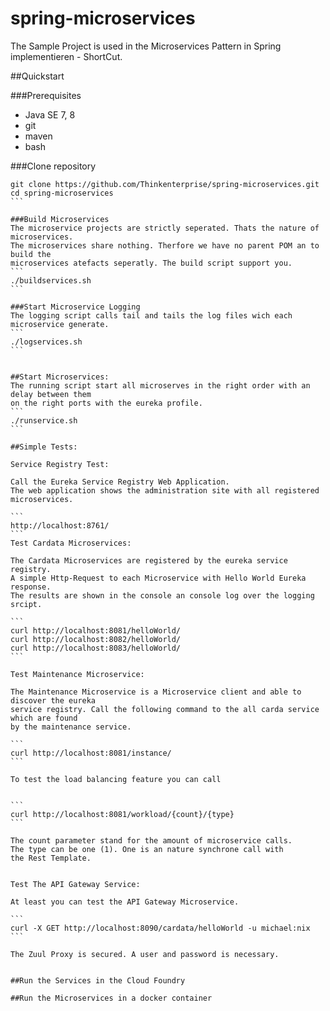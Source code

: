 # spring-microservices


The Sample Project is used in the Microservices Pattern in Spring implementieren - ShortCut. 

##Quickstart

###Prerequisites
- Java SE 7, 8
- git
- maven
- bash

###Clone repository
`````
git clone https://github.com/Thinkenterprise/spring-microservices.git
cd spring-microservices
```

###Build Microservices
The microservice projects are strictly seperated. Thats the nature of microservices.
The microservices share nothing. Therfore we have no parent POM an to build the 
microservices atefacts seperatly. The build script support you.  
```
./buildservices.sh 
```

###Start Microservice Logging
The logging script calls tail and tails the log files wich each microservice generate. 
```
./logservices.sh 
```


##Start Microservices:
The running script start all microserves in the right order with an delay between them
on the right ports with the eureka profile. 
```
./runservice.sh
```

##Simple Tests:

Service Registry Test:

Call the Eureka Service Registry Web Application. 
The web application shows the administration site with all registered microservices. 

```
http://localhost:8761/
```
Test Cardata Microservices:

The Cardata Microservices are registered by the eureka service registry. 
A simple Http-Request to each Microservice with Hello World Eureka response.
The results are shown in the console an console log over the logging srcipt. 

```
curl http://localhost:8081/helloWorld/
curl http://localhost:8082/helloWorld/
curl http://localhost:8083/helloWorld/
```

Test Maintenance Microservice:

The Maintenance Microservice is a Microservice client and able to discover the eureka 
service registry. Call the following command to the all carda service which are found 
by the maintenance service. 

```
curl http://localhost:8081/instance/
```

To test the load balancing feature you can call 


```
curl http://localhost:8081/workload/{count}/{type}
```

The count parameter stand for the amount of microservice calls.
The type can be one (1). One is an nature synchrone call with 
the Rest Template. 


Test The API Gateway Service: 

At least you can test the API Gateway Microservice. 

```
curl -X GET http://localhost:8090/cardata/helloWorld -u michael:nix
```

The Zuul Proxy is secured. A user and password is necessary.  


##Run the Services in the Cloud Foundry 

##Run the Microservices in a docker container 






